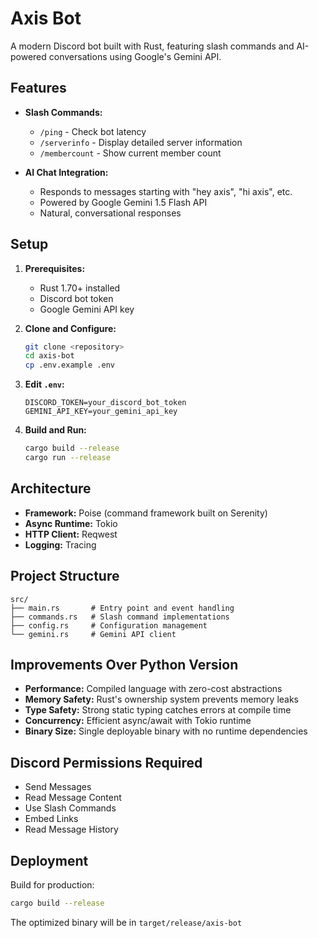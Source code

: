 # Axis Bot

A modern Discord bot built with Rust, featuring slash commands and AI-powered conversations using Google's Gemini API.

## Features

- **Slash Commands:**
  - `/ping` - Check bot latency
  - `/serverinfo` - Display detailed server information
  - `/membercount` - Show current member count
  
- **AI Chat Integration:**
  - Responds to messages starting with "hey axis", "hi axis", etc.
  - Powered by Google Gemini 1.5 Flash API
  - Natural, conversational responses

## Setup

1. **Prerequisites:**
   - Rust 1.70+ installed
   - Discord bot token
   - Google Gemini API key

2. **Clone and Configure:**
   ```bash
   git clone <repository>
   cd axis-bot
   cp .env.example .env
   ```

3. **Edit `.env`:**
   ```
   DISCORD_TOKEN=your_discord_bot_token
   GEMINI_API_KEY=your_gemini_api_key
   ```

4. **Build and Run:**
   ```bash
   cargo build --release
   cargo run --release
   ```

## Architecture

- **Framework:** Poise (command framework built on Serenity)
- **Async Runtime:** Tokio
- **HTTP Client:** Reqwest
- **Logging:** Tracing

## Project Structure

```
src/
├── main.rs       # Entry point and event handling
├── commands.rs   # Slash command implementations
├── config.rs     # Configuration management
└── gemini.rs     # Gemini API client
```

## Improvements Over Python Version

- **Performance:** Compiled language with zero-cost abstractions
- **Memory Safety:** Rust's ownership system prevents memory leaks
- **Type Safety:** Strong static typing catches errors at compile time
- **Concurrency:** Efficient async/await with Tokio runtime
- **Binary Size:** Single deployable binary with no runtime dependencies

## Discord Permissions Required

- Send Messages
- Read Message Content
- Use Slash Commands
- Embed Links
- Read Message History

## Deployment

Build for production:
```bash
cargo build --release
```

The optimized binary will be in `target/release/axis-bot`
